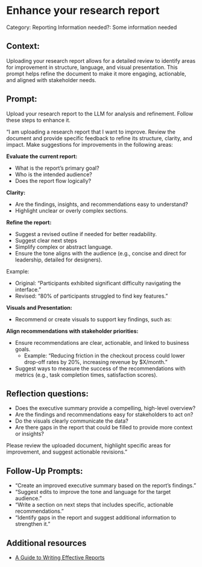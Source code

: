 # Enhance your research report

Category: Reporting
Information needed?: Some information needed

## **Context:**

Uploading your research report allows for a detailed review to identify areas for improvement in structure, language, and visual presentation. This prompt helps refine the document to make it more engaging, actionable, and aligned with stakeholder needs.

## **Prompt:**

Upload your research report to the LLM for analysis and refinement. Follow these steps to enhance it.

“I am uploading a research report that I want to improve. Review the document and provide specific feedback to refine its structure, clarity, and impact. Make suggestions for improvements in the following areas:

**Evaluate the current report:**

- What is the report’s primary goal?
- Who is the intended audience?
- Does the report flow logically?

**Clarity:**

- Are the findings, insights, and recommendations easy to understand?
- Highlight unclear or overly complex sections.

**Refine the report:**

- Suggest a revised outline if needed for better readability.
- Suggest clear next steps
- Simplify complex or abstract language.
- Ensure the tone aligns with the audience (e.g., concise and direct for leadership, detailed for designers).

Example:

- Original: “Participants exhibited significant difficulty navigating the interface.”
- Revised: “80% of participants struggled to find key features.”

**Visuals and Presentation:**

- Recommend or create visuals to support key findings, such as:

**Align recommendations with stakeholder priorities:**

- Ensure recommendations are clear, actionable, and linked to business goals.
    - Example: “Reducing friction in the checkout process could lower drop-off rates by 20%, increasing revenue by $X/month.”
- Suggest ways to measure the success of the recommendations with metrics (e.g., task completion times, satisfaction scores).

## **Reflection questions:**

- Does the executive summary provide a compelling, high-level overview?
- Are the findings and recommendations easy for stakeholders to act on?
- Do the visuals clearly communicate the data?
- Are there gaps in the report that could be filled to provide more context or insights?

Please review the uploaded document, highlight specific areas for improvement, and suggest actionable revisions.”

## **Follow-Up Prompts:**

- “Create an improved executive summary based on the report’s findings.”
- “Suggest edits to improve the tone and language for the target audience.”
- “Write a section on next steps that includes specific, actionable recommendations.”
- “Identify gaps in the report and suggest additional information to strengthen it.”

## Additional resources

- [A Guide to Writing Effective Reports](https://userresearchacademy.substack.com/p/a-guide-to-writing-effective-research?r=2j6x4d)